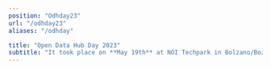```yaml
---
position: "Odhday23"
url: "/odhday23"
aliases: "/odhday"

title: "Open Data Hub Day 2023"
subtitle: "It took place on **May 19th** at NOI Techpark in Bolzano/Bozen, Italy. The third edition of the Open Data Hub Day was about best practices to help understand and get the most out of the world of data. Open Data is an increasingly important subject for those who work in business and research. We delved into it with several **experts** and representatives from **leading companies** along with NOI’s scientific partners."
---
```

